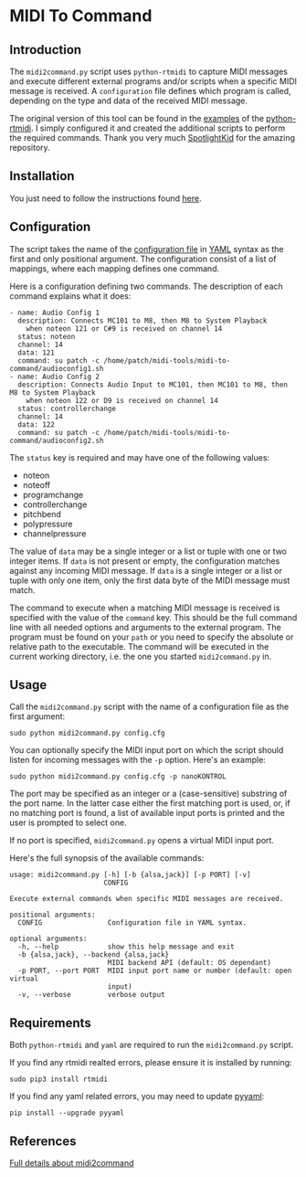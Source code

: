 # MIDI To Command

## Introduction

The ```midi2command.py``` script uses ```python-rtmidi``` to capture MIDI messages and execute different external programs and/or scripts when a specific MIDI message is received. A ```configuration``` file defines which program is called, depending on the type and data of the received MIDI message.

The original version of this tool can be found in the [examples](https://github.com/SpotlightKid/python-rtmidi/tree/master/examples) of the [python-rtmidi](https://github.com/SpotlightKid/python-rtmidi). I simply configured it and created the additional scripts to perform the required commands. Thank you very much [SpotlightKid](https://github.com/SpotlightKid) for the amazing repository.

## Installation

You just need to follow the instructions found [here](https://github.com/RowdyVoyeur/midi-tools/blob/main/README.md#installation).

## Configuration

The script takes the name of the [configuration file](https://github.com/RowdyVoyeur/midi-tools/blob/main/midi-to-command/config.cfg) in [YAML]((https://yaml.org/spec/1.2.2/)) syntax as the first and only positional argument. The configuration consist of a list of mappings, where each mapping defines one command.

Here is a configuration defining two commands. The description of each command explains what it does:
```
- name: Audio Config 1
  description: Connects MC101 to M8, then M8 to System Playback
    when noteon 121 or C#9 is received on channel 14
  status: noteon
  channel: 14
  data: 121
  command: su patch -c /home/patch/midi-tools/midi-to-command/audioconfig1.sh
- name: Audio Config 2
  description: Connects Audio Input to MC101, then MC101 to M8, then M8 to System Playback
    when noteon 122 or D9 is received on channel 14
  status: controllerchange
  channel: 14
  data: 122
  command: su patch -c /home/patch/midi-tools/midi-to-command/audioconfig2.sh
```

The ```status``` key is required and may have one of the following values:

- noteon
- noteoff
- programchange
- controllerchange
- pitchbend
- polypressure
- channelpressure

The value of ```data``` may be a single integer or a list or tuple with one or two integer items. If ```data``` is not present or empty, the configuration matches against any incoming MIDI message. If ```data``` is a single integer or a list or tuple with only one item, only the first data byte of the MIDI message must match.

The command to execute when a matching MIDI message is received is specified with the value of the ```command``` key. This should be the full command line with all needed options and arguments to the external program. The program must be found on your ```path``` or you need to specify the absolute or relative path to the executable. The command will be executed in the current working directory, i.e. the one you started ```midi2command.py``` in.

## Usage

Call the ```midi2command.py``` script with the name of a configuration file as the first argument:
```
sudo python midi2command.py config.cfg
```

You can optionally specify the MIDI input port on which the script should listen for incoming messages with the ```-p``` option. Here's an example:

```
sudo python midi2command.py config.cfg -p nanoKONTROL
```

The port may be specified as an integer or a (case-sensitive) substring of the port name. In the latter case either the first matching port is used, or, if no matching port is found, a list of available input ports is printed and the user is prompted to select one. 

If no port is specified, ```midi2command.py``` opens a virtual MIDI input port.

Here's the full synopsis of the available commands:
```
usage: midi2command.py [-h] [-b {alsa,jack}] [-p PORT] [-v]
                       CONFIG

Execute external commands when specific MIDI messages are received.

positional arguments:
  CONFIG                Configuration file in YAML syntax.

optional arguments:
  -h, --help            show this help message and exit
  -b {alsa,jack}, --backend {alsa,jack}
                        MIDI backend API (default: OS dependant)
  -p PORT, --port PORT  MIDI input port name or number (default: open virtual
                        input)
  -v, --verbose         verbose output
  ```  

## Requirements

Both ```python-rtmidi``` and ```yaml``` are required to run the ```midi2command.py``` script.

If you find any rtmidi realted errors, please ensure it is installed by running:
```
sudo pip3 install rtmidi
```

If you find any yaml related errors, you may need to update [pyyaml](https://yaml.org/spec/1.2.2/):
```
pip install --upgrade pyyaml
```

## References

[Full details about midi2command](https://github.com/SpotlightKid/python-rtmidi/tree/master/examples/midi2command)
